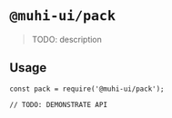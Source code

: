 # `@muhi-ui/pack`

> TODO: description

## Usage

```
const pack = require('@muhi-ui/pack');

// TODO: DEMONSTRATE API
```
